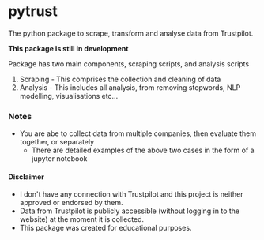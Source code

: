 # pytrust

The python package to scrape, transform and analyse data from Trustpilot.

<b>This package is still in development</b>


Package has two main components, scraping scripts, and analysis scripts
1. Scraping - This comprises the collection and cleaning of data
2. Analysis - This includes all analysis, from removing stopwords, NLP modelling, visualisations etc...


### Notes
- You are abe to collect data from multiple companies, then evaluate them together, or separately
	- There are detailed examples of the above two cases in the form of a jupyter notebook



#### Disclaimer
- I don't have any connection with Trustpilot and this project is neither approved or endorsed by them.
- Data from Trustpilot is publicly accessible (without logging in to the website) at the moment it is collected.
- This package was created for educational purposes.
